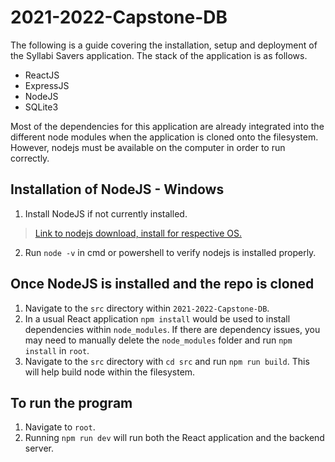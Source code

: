 # 2021-2022-Capstone-DB

The following is a guide covering the installation, setup and deployment of the Syllabi Savers application. 
The stack of the application is as follows.
- ReactJS 
- ExpressJS
- NodeJS
- SQLite3

Most of the dependencies for this application are already integrated into the different node modules when the application is cloned onto the filesystem. However, nodejs must be available on the computer in order to run correctly.

## Installation of NodeJS - Windows
1. Install NodeJS if not currently installed.
> [Link to nodejs download, install for respective OS.](https://nodejs.org/en/download/)
2. Run `node -v` in cmd or powershell to verify nodejs is installed properly. 

## Once NodeJS is installed and the repo is cloned 
1. Navigate to the `src` directory within `2021-2022-Capstone-DB`.
2. In a usual React application `npm install` would be used to install dependencies within `node_modules`. If there are dependency issues, you may need to manually delete the `node_modules` folder and run `npm install` in `root`.
3. Navigate to the `src` directory with `cd src` and run `npm run build`. This will help build node within the filesystem.

## To run the program 
1. Navigate to `root`.
2. Running `npm run dev` will run both the React application and the backend server.